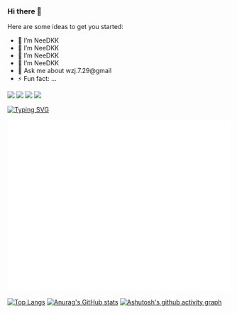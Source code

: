 ### Hi there 👋

Here are some ideas to get you started:

- 🔭 I’m NeeDKK
- 🌱 I’m NeeDKK
- 👯 I’m NeeDKK
- 🤔 I’m NeeDKK
- 💬 Ask me about wzj.7.29@gmail
- ⚡ Fun fact: ...

<p>
<img src="https://img.shields.io/static/v1?label=Program&message=Golang&color=blue"/>
<img src="https://img.shields.io/static/v1?label=Program&message=Java&color=critical"/>
<a href="https://blog.csdn.net/weixin_44070999?spm=1000.2115.3001.5343"><img src="https://img.shields.io/static/v1?label=Blog&message=CSDN&color=yellow"/></a>
<img src="https://komarev.com/ghpvc/?username=NeeDKK&color=red" />
</p>

<a href="https://git.io/typing-svg"><img src="https://readme-typing-svg.demolab.com?font=Zen+Dots&duration=2000&pause=500&center=true&vCenter=true&multiline=true&width=435&height=100&lines=fmt.Println(%22I'm+NeeDKK%F0%9F%98%88!%22);%E4%BD%A0%E4%BB%8A%E5%A4%A9%E6%91%B8%E9%B1%BC%E4%BA%86%E5%90%97?" alt="Typing SVG" /></a>

![Metrics](./github-metrics.svg)

[![Top Langs](https://github-readme-stats-needkk.vercel.app/api/top-langs/?username=NeeDKK&theme=noctis_minimus)](https://github.com/anuraghazra/github-readme-stats)
[![Anurag's GitHub stats](https://github-readme-stats-needkk.vercel.app/api?username=NeeDKK&show_icons=true&theme=highcontrast)](https://github.com/anuraghazra/github-readme-stats)
[![Ashutosh's github activity graph](https://github-readme-activity-graph.vercel.app/graph?username=NeeDKK&theme=github-compact)](https://github.com/NeeDKK/github-readme-activity-graph)